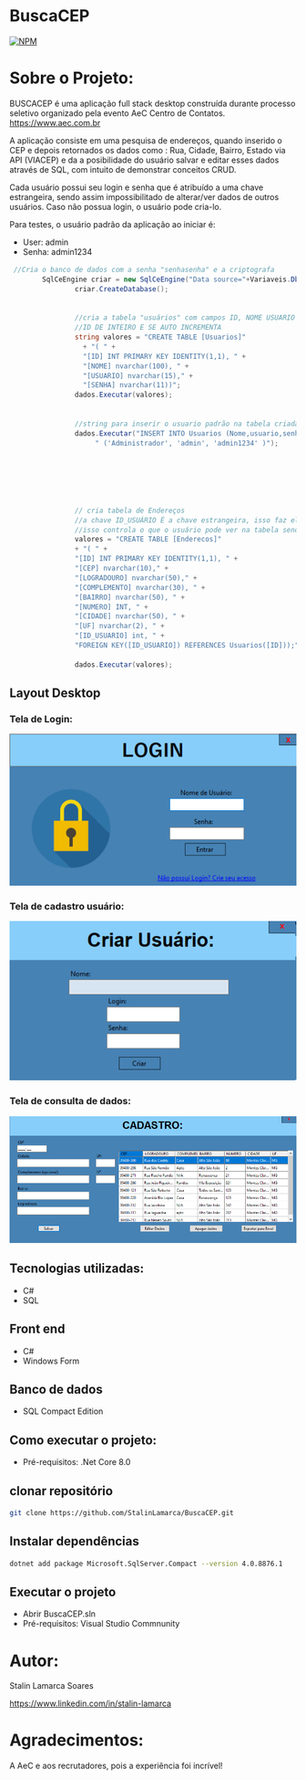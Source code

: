 # BuscaCEP

[![NPM](https://img.shields.io/npm/l/react)](https://github.com/StalinLamarca/BuscaCEP/blob/master/LICENSE.txt)

# Sobre o Projeto:
BUSCACEP é uma aplicação full stack desktop construída durante processo seletivo organizado pela evento AeC Centro de Contatos.  https://www.aec.com.br

A aplicação consiste em uma pesquisa de endereços, quando inserido o CEP e depois retornados os dados como : Rua, Cidade, Bairro, Estado via API (VIACEP) e da a posibilidade do usuário salvar e editar esses dados através de SQL, com intuito de demonstrar conceitos CRUD.

Cada usuário possui seu login e senha que é atribuído a uma chave estrangeira, sendo assim impossibilitado de alterar/ver dados de outros usuários. Caso não possua login, o usuário pode cria-lo.

Para testes, o usuário padrão da aplicação ao iniciar é:
- User: admin
- Senha: admin1234

```C#
 //Cria o banco de dados com a senha "senhasenha" e a criptografa
        SqlCeEngine criar = new SqlCeEngine("Data source="+Variaveis.Db+ "; Password=senhasenha; Encrypt Database=True");
                criar.CreateDatabase();

                
                //cria a tabela "usuários" com campos ID, NOME USUARIO E SENHA
                //ID DE INTEIRO E SE AUTO INCREMENTA
                string valores = "CREATE TABLE [Usuarios]"
                  + "( " +
                  "[ID] INT PRIMARY KEY IDENTITY(1,1), " +
                  "[NOME] nvarchar(100), " +
                  "[USUARIO] nvarchar(15)," +
                  "[SENHA] nvarchar(11))";
                dados.Executar(valores);

              
                //string para inserir o usuario padrão na tabela criada
                dados.Executar("INSERT INTO Usuarios (Nome,usuario,senha) VALUES" +
                     " ('Administrador', 'admin', 'admin1234' )");
               

               
                


                // cria tabela de Endereços
                //a chave ID_USUÁRIO É a chave estrangeira, isso faz ela ter relação com a chave ID da tabela usuário
                //isso controla o que o usuário pode ver na tabela sendo de acordo com seu ID
                valores = "CREATE TABLE [Enderecos]"
                + "( " +
                "[ID] INT PRIMARY KEY IDENTITY(1,1), " +
                "[CEP] nvarchar(10)," +
                "[LOGRADOURO] nvarchar(50)," +
                "[COMPLEMENTO] nvarchar(30), " +
                "[BAIRRO] nvarchar(50), " +
                "[NUMERO] INT, " +
                "[CIDADE] nvarchar(50), " +
                "[UF] nvarchar(2), " +
                "[ID_USUARIO] int, " +
                "FOREIGN KEY([ID_USUARIO]) REFERENCES Usuarios([ID]));";

                dados.Executar(valores);

```
## Layout Desktop

### Tela de Login:
![Desktop](https://github.com/StalinLamarca/assets/blob/main/Login.png)

### Tela de cadastro usuário:
![Desktop](https://github.com/StalinLamarca/assets/blob/main/cadastro1.png)

### Tela de consulta de dados:
![Desktop](https://github.com/StalinLamarca/assets/blob/main/cadatrofrm.png)


## Tecnologias utilizadas:
- C#
- SQL

## Front end
- C#
- Windows Form


## Banco de dados

- SQL Compact Edition

## Como executar o projeto:

- Pré-requisitos: .Net Core 8.0

## clonar repositório
```bash
git clone https://github.com/StalinLamarca/BuscaCEP.git
```
## Instalar dependências
```bash
dotnet add package Microsoft.SqlServer.Compact --version 4.0.8876.1
```

## Executar o projeto

- Abrir BuscaCEP.sln
- Pré-requisitos: Visual Studio Commnunity


# Autor:

Stalin Lamarca Soares

https://www.linkedin.com/in/stalin-lamarca

# Agradecimentos:

A AeC e aos recrutadores, pois a experiência foi incrível!
